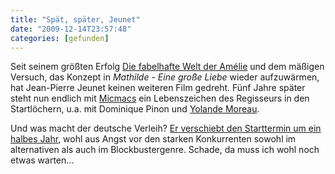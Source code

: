 ```yaml
---
title: "Spät, später, Jeunet"
date: "2009-12-14T23:57:48"
categories: [gefunden]
---
```


Seit seinem größten Erfolg [Die fabelhafte Welt der Amélie](/2001/10/01/die-fabelhafte-welt-der-amelie/) und dem mäßigen Versuch, das Konzept in *Mathilde - Eine große Liebe* wieder aufzuwärmen, hat Jean-Pierre Jeunet keinen weiteren Film gedreht. Fünf Jahre später steht nun endlich mit [Micmacs](http://www.micmacs-lefilm.com/) ein Lebenszeichen des Regisseurs in den Startlöchern, u.a. mit Dominique Pinon und [Yolande Moreau](/2009/08/22/louise-hires-a-contract-killer/).

Und was macht der deutsche Verleih? [Er verschiebt den Starttermin um ein halbes Jahr](http://www.kinowelt.de/presse/2009-12-01_startverschiebung_micmacs_startet_im_sommer_2010?), wohl aus Angst vor den starken Konkurrenten sowohl im alternativen als auch im Blockbustergenre. Schade, da muss ich wohl noch etwas warten...

